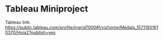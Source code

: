 # Tableau Miniproject

Tableau link: https://public.tableau.com/profile/ingrid7000#!/vizhome/Medals_15711931610370/Hoja2?publish=yes

